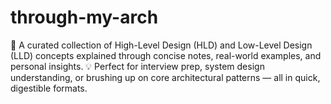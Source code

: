 # through-my-arch
🚀 A curated collection of High-Level Design (HLD) and Low-Level Design (LLD) concepts explained through concise notes, real-world examples, and personal insights.
💡 Perfect for interview prep, system design understanding, or brushing up on core architectural patterns — all in quick, digestible formats.
